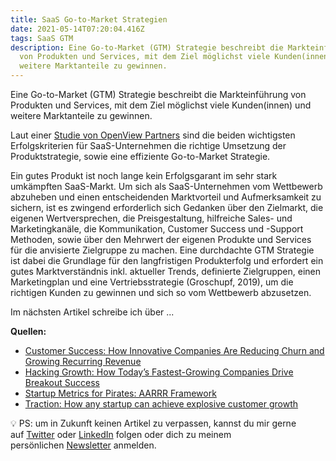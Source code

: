```yaml
---
title: SaaS Go-to-Market Strategien
date: 2021-05-14T07:20:04.416Z
tags: SaaS GTM
description: Eine Go-to-Market (GTM) Strategie beschreibt die Markteinführung
  von Produkten und Services, mit dem Ziel möglichst viele Kunden(innen) und
  weitere Marktanteile zu gewinnen.
---
```

Eine Go-to-Market (GTM) Strategie beschreibt die Markteinführung von Produkten und Services, mit dem Ziel möglichst viele Kunden(innen) und weitere Marktanteile zu gewinnen. 

Laut einer [Studie von OpenView Partners](https://openviewpartners.com/expansion-saas-benchmarks) sind die beiden wichtigsten Erfolgskriterien für SaaS-Unternehmen die richtige Umsetzung der Produktstrategie, sowie eine effiziente Go-to-Market Strategie.

Ein gutes Produkt ist noch lange kein Erfolgsgarant im sehr stark umkämpften SaaS-Markt. Um sich als SaaS-Unternehmen vom Wettbewerb abzuheben und einen entscheidenden Marktvorteil und Aufmerksamkeit zu sichern, ist es zwingend erforderlich sich Gedanken über den Zielmarkt, die eigenen Wertversprechen, die Preisgestaltung, hilfreiche Sales- und Marketingkanäle, die Kommunikation, Customer Success und -Support Methoden, sowie über den Mehrwert der eigenen Produkte und Services für die anvisierte Zielgruppe zu machen. Eine durchdachte GTM Strategie ist dabei die Grundlage für den langfristigen Produkterfolg und erfordert ein gutes Marktverständnis inkl. aktueller Trends, definierte Zielgruppen, einen Marketingplan und eine Vertriebsstrategie (Groschupf, 2019), um die richtigen Kunden zu gewinnen und sich so vom Wettbewerb abzusetzen.



Im nächsten Artikel schreibe ich über ...

**Quellen:**

* [Customer Success: How Innovative Companies Are Reducing Churn and Growing Recurring Revenue](https://www.amazon.com/Customer-Success-Innovative-Companies-Recurring/dp/1119167965)
* [Hacking Growth: How Today’s Fastest-Growing Companies Drive Breakout Success](https://www.seanellis.me/)
* [Startup Metrics for Pirates: AARRR Framework](https://www.slideshare.net/dmc500hats/startup-metrics-for-pirates-long-version)
* [Traction: How any startup can achieve explosive customer growth](https://medium.com/@yegg/the-19-channels-you-can-use-to-get-traction-93c762d19339)

💡 PS: um in Zukunft keinen Artikel zu verpassen, kannst du mir gerne auf [Twitter](https://twitter.com/mariostnr) oder [LinkedIn](https://www.linkedin.com/in/mario-steiner) folgen oder dich zu meinem persönlichen [Newsletter](http://eepurl.com/heuGRP) anmelden.